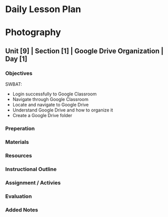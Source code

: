 # Daily Lesson Plan

# Photography

## Unit [9] | Section [1] | Google Drive Organization | Day [1]

### Objectives

SWBAT:
- Login successfully to Google Classroom
- Navigate through Google Classroom
- Locate and navigate to Google Drive
- Understand Google Drive and how to organize it
- Create a Google Drive folder

### Preperation

### Materials

### Resources

### Instructional Outline

### Assignment / Activies

### Evaluation

### Added Notes
